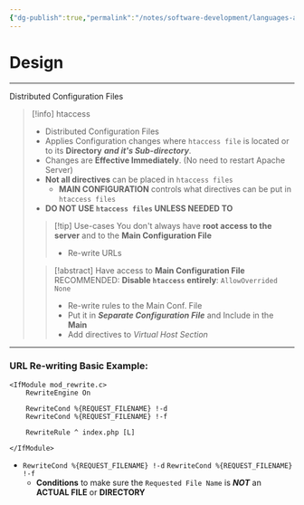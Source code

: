 ```yaml
---
{"dg-publish":true,"permalink":"/notes/software-development/languages-and-frameworks/web-development/backend/php/00-apache/03-htaccess-files/","tags":["programming","apache","php"],"created":"2025-07-13T15:24:51.089+08:00"}
---
```


# Design

--- 
Distributed Configuration Files

>[!info] htaccess
> - Distributed Configuration Files
> - Applies Configuration changes where `htaccess file` is located or to its __Directory__ ___and it's Sub-directory___.
> - Changes are __Effective Immediately__. (No need to restart Apache Server)
> - __Not all directives__ can be placed in `htaccess files`
> 	- __MAIN CONFIGURATION__ controls what directives can be put in `htaccess files`
> - __DO NOT USE `htaccess files` UNLESS NEEDED TO__
> 
>> [!tip] Use-cases
>> You don't always have __root access to the server__ and to the __Main Configuration File__
>> - Re-write URLs
>
>
>> [!abstract] Have access to __Main Configuration File__
>> RECOMMENDED: __Disable `htaccess` entirely__: `AllowOverrided None`
>> - Re-write rules to the Main Conf. File
>> - Put it in ___Separate Configuration File___ and Include in the __Main__
>> - Add directives to _Virtual Host Section_

---


### URL Re-writing Basic Example:
```
<IfModule mod_rewrite.c>
	RewriteEngine On
	
	RewriteCond %{REQUEST_FILENAME} !-d
	RewriteCond %{REQUEST_FILENAME} !-f

	RewriteRule ^ index.php [L]

</IfModule>
```

- `RewriteCond %{REQUEST_FILENAME} !-d`
	`RewriteCond %{REQUEST_FILENAME} !-f`
	- __Conditions__ to make sure the `Requested File Name` is ___NOT___ an __ACTUAL FILE__ or __DIRECTORY__